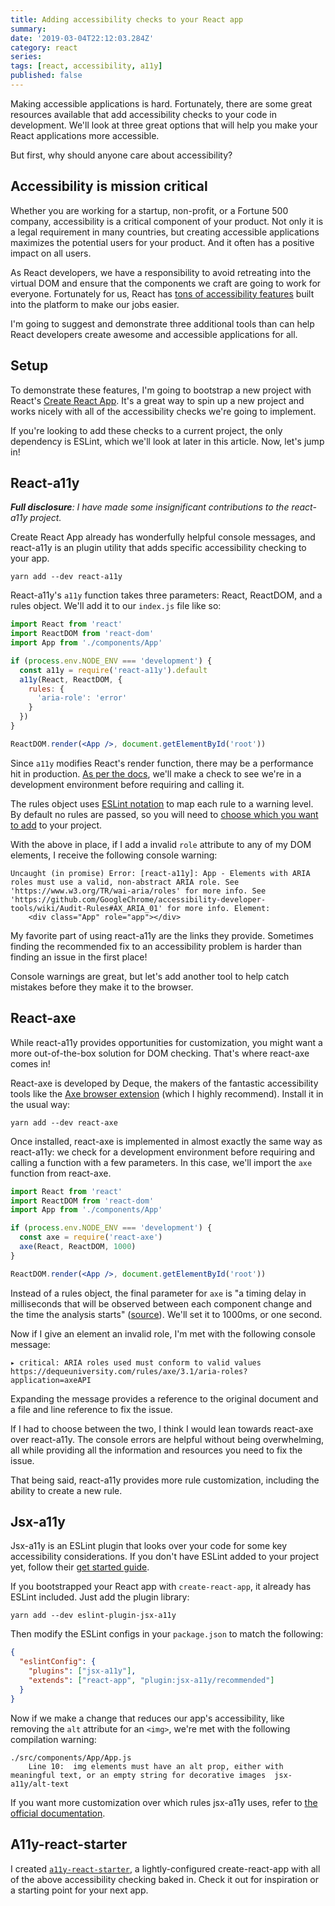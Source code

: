 ```yaml
---
title: Adding accessibility checks to your React app
summary:
date: '2019-03-04T22:12:03.284Z'
category: react
series:
tags: [react, accessibility, a11y]
published: false
---
```


Making accessible applications is hard. Fortunately, there are some great resources available that add accessibility checks to your code in development. We'll look at three great options that will help you make your React applications more accessible.

But first, why should anyone care about accessibility?

## Accessibility is mission critical

Whether you are working for a startup, non-profit, or a Fortune 500 company, accessibility is a critical component of your product. Not only it is a legal requirement in many countries, but creating accessible applications maximizes the potential users for your product. And it often has a positive impact on all users.

As React developers, we have a responsibility to avoid retreating into the virtual DOM and ensure that the components we craft are going to work for everyone. Fortunately for us, React has [tons of accessibility features](https://reactjs.org/docs/accessibility.html) built into the platform to make our jobs easier.

I'm going to suggest and demonstrate three additional tools than can help React developers create awesome and accessible applications for all.

## Setup

To demonstrate these features, I'm going to bootstrap a new project with React's [Create React App](https://facebook.github.io/create-react-app/). It's a great way to spin up a new project and works nicely with all of the accessibility checks we're going to implement.

If you're looking to add these checks to a current project, the only dependency is ESLint, which we'll look at later in this article. Now, let's jump in!

## React-a11y

_**Full disclosure**: I have made some insignificant contributions to the react-a11y project._

Create React App already has wonderfully helpful console messages, and react-a11y is an plugin utility that adds specific accessibility checking to your app.

```
yarn add --dev react-a11y
```

React-a11y's `a11y` function takes three parameters: React, ReactDOM, and a rules object. We'll add it to our `index.js` file like so:

```jsx
import React from 'react'
import ReactDOM from 'react-dom'
import App from './components/App'

if (process.env.NODE_ENV === 'development') {
  const a11y = require('react-a11y').default
  a11y(React, ReactDOM, {
    rules: {
      'aria-role': 'error'
    }
  })
}

ReactDOM.render(<App />, document.getElementById('root'))
```

Since `a11y` modifies React's render function, there may be a performance hit in production. [As per the docs](https://github.com/reactjs/react-a11y#usage), we'll make a check to see we're in a development environment before requiring and calling it.

The rules object uses [ESLint notation](https://eslint.org/docs/user-guide/configuring#configuring-rules) to map each rule to a warning level. By default no rules are passed, so you will need to [choose which you want to add](https://github.com/reactjs/react-a11y/tree/master/docs/rules) to your project.

With the above in place, if I add a invalid `role` attribute to any of my DOM elements, I receive the following console warning:

```
Uncaught (in promise) Error: [react-a11y]: App - Elements with ARIA roles must use a valid, non-abstract ARIA role. See 'https://www.w3.org/TR/wai-aria/roles' for more info. See 'https://github.com/GoogleChrome/accessibility-developer-tools/wiki/Audit-Rules#AX_ARIA_01' for more info. Element:
    <div class="App" role="app"></div>
```

My favorite part of using react-a11y are the links they provide. Sometimes finding the recommended fix to an accessibility problem is harder than finding an issue in the first place!

Console warnings are great, but let's add another tool to help catch mistakes before they make it to the browser.

## React-axe

While react-a11y provides opportunities for customization, you might want a more out-of-the-box solution for DOM checking. That's where react-axe comes in!

React-axe is developed by Deque, the makers of the fantastic accessibility tools like the [Axe browser extension](https://www.deque.com/axe/) (which I highly recommend). Install it in the usual way:

```
yarn add --dev react-axe
```

Once installed, react-axe is implemented in almost exactly the same way as react-a11y: we check for a development environment before requiring and calling a function with a few parameters. In this case, we'll import the `axe` function from react-axe.

```jsx
import React from 'react'
import ReactDOM from 'react-dom'
import App from './components/App'

if (process.env.NODE_ENV === 'development') {
  const axe = require('react-axe')
  axe(React, ReactDOM, 1000)
}

ReactDOM.render(<App />, document.getElementById('root'))
```

Instead of a rules object, the final parameter for `axe` is "a timing delay in milliseconds that will be observed between each component change and the time the analysis starts" ([source](https://github.com/dequelabs/react-axe/#initialize-the-module)). We'll set it to 1000ms, or one second.

Now if I give an element an invalid role, I'm met with the following console message:

```
▸ critical: ARIA roles used must conform to valid values
https://dequeuniversity.com/rules/axe/3.1/aria-roles?application=axeAPI
```

Expanding the message provides a reference to the original document and a file and line reference to fix the issue.

If I had to choose between the two, I think I would lean towards react-axe over react-a11y. The console errors are helpful without being overwhelming, all while providing all the information and resources you need to fix the issue.

That being said, react-a11y provides more rule customization, including the ability to create a new rule.

## Jsx-a11y

Jsx-a11y is an ESLint plugin that looks over your code for some key accessibility considerations. If you don't have ESLint added to your project yet, follow their [get started guide](https://eslint.org/docs/user-guide/getting-started).

If you bootstrapped your React app with `create-react-app`, it already has ESLint included. Just add the plugin library:

```
yarn add --dev eslint-plugin-jsx-a11y
```

Then modify the ESLint configs in your `package.json` to match the following:

```json
{
  "eslintConfig": {
    "plugins": ["jsx-a11y"],
    "extends": ["react-app", "plugin:jsx-a11y/recommended"]
  }
}
```

Now if we make a change that reduces our app's accessibility, like removing the `alt` attribute for an `<img>`, we're met with the following compilation warning:

```
./src/components/App/App.js
    Line 10:  img elements must have an alt prop, either with meaningful text, or an empty string for decorative images  jsx-a11y/alt-text
```

If you want more customization over which rules jsx-a11y uses, refer to [the official documentation](https://github.com/evcohen/eslint-plugin-jsx-a11y#eslint-plugin-jsx-a11y).

## A11y-react-starter

I created [`a11y-react-starter`](https://github.com/seanmcp/a11y-react-starter), a lightly-configured create-react-app with all of the above accessibility checking baked in. Check it out for inspiration or a starting point for your next app.
